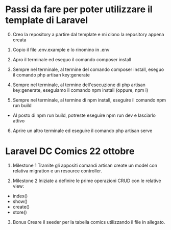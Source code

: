 # Passi da fare per poter utilizzare il template di Laravel

0. Creo la repository a partire dal template e mi clono la repository appena creata

1. Copio il file .env.example e lo rinomino in .env

2. Apro il terminale ed eseguo il comando composer install

3. Sempre nel terminale, al termine del comando composer install, eseguo il comando php artisan key:generate

4. Sempre nel terminale, al termine dell'esecuzione di php artisan key:generate, eseguiamo il comando npm install (oppure, npm i)

5. Sempre nel terminale, al termine di npm install, eseguire il comando npm run build
- Al posto di npm run build, potreste eseguire npm run dev e lasciarlo attivo

6. Aprire un altro terminale ed eseguire il comando php artisan serve


# Laravel DC Comics 22 ottobre

1. Milestone 1
Tramite gli appositi comandi artisan create un model con relativa migration e un resource controller.

2. Milestone 2
Iniziate a definire le prime operazioni CRUD con le relative view:
- index()
- show()
- create()
- store()

3. Bonus
Creare il seeder per la tabella comics utilizzando il file in allegato.